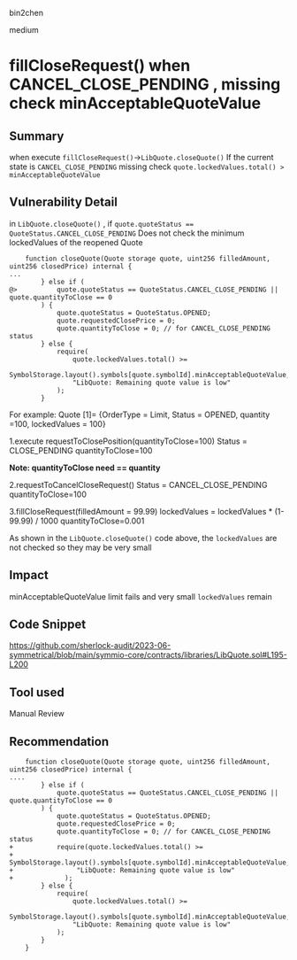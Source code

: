 bin2chen

medium

# fillCloseRequest() when CANCEL_CLOSE_PENDING , missing check minAcceptableQuoteValue

## Summary
when execute `fillCloseRequest()`->`LibQuote.closeQuote()`
If the current state is `CANCEL_CLOSE_PENDING` missing check `quote.lockedValues.total() > minAcceptableQuoteValue `

## Vulnerability Detail
in `LibQuote.closeQuote()` , if `quote.quoteStatus == QuoteStatus.CANCEL_CLOSE_PENDING`
Does not check the minimum lockedValues of the reopened Quote
```solidity
    function closeQuote(Quote storage quote, uint256 filledAmount, uint256 closedPrice) internal {
...
        } else if (
@>          quote.quoteStatus == QuoteStatus.CANCEL_CLOSE_PENDING || quote.quantityToClose == 0
        ) {
            quote.quoteStatus = QuoteStatus.OPENED;
            quote.requestedClosePrice = 0;
            quote.quantityToClose = 0; // for CANCEL_CLOSE_PENDING status          
        } else {
            require(
                quote.lockedValues.total() >=
                    SymbolStorage.layout().symbols[quote.symbolId].minAcceptableQuoteValue,
                "LibQuote: Remaining quote value is low"
            );
        }    
```
For example:
Quote [1]= {OrderType = Limit, Status = OPENED,  quantity =100, lockedValues = 100}

1.execute requestToClosePosition(quantityToClose=100) 
Status = CLOSE_PENDING
quantityToClose=100

**Note: quantityToClose need == quantity**

2.requestToCancelCloseRequest()
Status = CANCEL_CLOSE_PENDING
quantityToClose=100

3.fillCloseRequest(filledAmount = 99.99)
lockedValues = lockedValues *  (1-99.99) / 1000
quantityToClose=0.001

As shown in the `LibQuote.closeQuote()` code above, the `lockedValues` are not checked
so they may be very small

## Impact
minAcceptableQuoteValue limit fails and very small `lockedValues` remain

## Code Snippet

https://github.com/sherlock-audit/2023-06-symmetrical/blob/main/symmio-core/contracts/libraries/LibQuote.sol#L195-L200

## Tool used

Manual Review

## Recommendation

```solidity
    function closeQuote(Quote storage quote, uint256 filledAmount, uint256 closedPrice) internal {
....
        } else if (
            quote.quoteStatus == QuoteStatus.CANCEL_CLOSE_PENDING || quote.quantityToClose == 0
        ) {
            quote.quoteStatus = QuoteStatus.OPENED;
            quote.requestedClosePrice = 0;
            quote.quantityToClose = 0; // for CANCEL_CLOSE_PENDING status
+           require(quote.lockedValues.total() >=
+                 SymbolStorage.layout().symbols[quote.symbolId].minAcceptableQuoteValue,
+                "LibQuote: Remaining quote value is low"
+             );
        } else {
            require(
                quote.lockedValues.total() >=
                    SymbolStorage.layout().symbols[quote.symbolId].minAcceptableQuoteValue,
                "LibQuote: Remaining quote value is low"
            );
        }
    }
```
